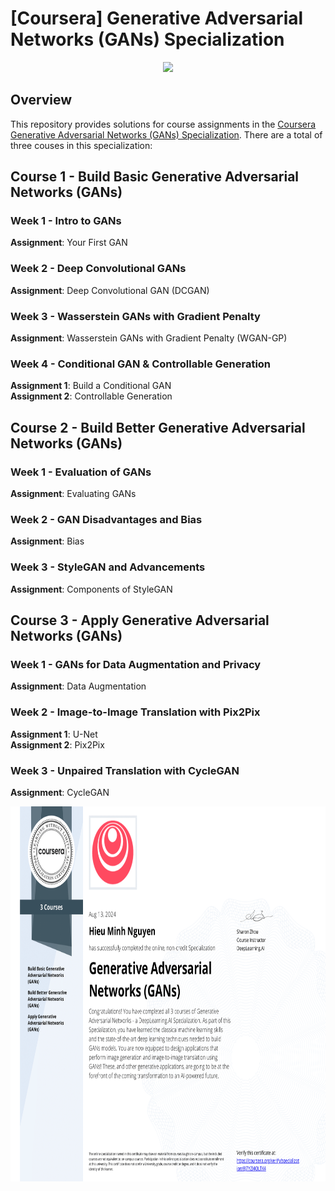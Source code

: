 # [Coursera] Generative Adversarial Networks (GANs) Specialization
<div align="center">
    <img src="https://d15cw65ipctsrr.cloudfront.net/cd/554543715b43e1a612833c20942339/Specialization-Logo.png" height=400"/>
</div>

## Overview
This repository provides solutions for course assignments in the [Coursera Generative Adversarial Networks (GANs) Specialization](https://www.coursera.org/specializations/generative-adversarial-networks-gans). There are a total of three couses in this specialization:

## Course 1 - Build Basic Generative Adversarial Networks (GANs)
### Week 1 - Intro to GANs
__Assignment__: Your First GAN

### Week 2 - Deep Convolutional GANs
__Assignment__: Deep Convolutional GAN (DCGAN)

### Week 3 - Wasserstein GANs with Gradient Penalty
__Assignment__: Wasserstein GANs with Gradient Penalty (WGAN-GP)

### Week 4 - Conditional GAN & Controllable Generation
__Assignment 1__: Build a Conditional GAN \
__Assignment 2__: Controllable Generation


## Course 2 - Build Better Generative Adversarial Networks (GANs)
### Week 1 - Evaluation of GANs
__Assignment__: Evaluating GANs

### Week 2 - GAN Disadvantages and Bias
__Assignment__: Bias

### Week 3 - StyleGAN and Advancements
__Assignment__: Components of StyleGAN

## Course 3 - Apply Generative Adversarial Networks (GANs)
### Week 1 - GANs for Data Augmentation and Privacy
__Assignment__: Data Augmentation

### Week 2 - Image-to-Image Translation with Pix2Pix
__Assignment 1__: U-Net \
__Assignment 2__: Pix2Pix

### Week 3 - Unpaired Translation with CycleGAN
__Assignment__: CycleGAN

<div align="center">
    <img src="GAN Specialization.png" height=600"/>
</div>